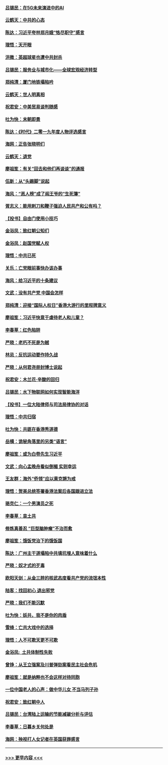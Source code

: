 #### [吕锡民：在5G未来演进中的AI](../pages/nsc993/n11730010.md?t=12190944) 
#### [云鹤天：中共的心态](../pages/nsc993/n11729906.md?t=12190944) 
#### [陈达：习近平夸林郑月娥“恪尽职守”感言](../pages/nsc993/n11729881.md?t=12190944) 
#### [理悟：天开眼](../pages/nsc993/n11729699.md?t=12190944) 
#### [洪微：英超球星也遭中共封杀](../pages/nsc993/n11727243.md?t=12190944) 
#### [吕锡民：服务业与城市化——全球宏观经济转型](../pages/nsc993/n11725845.md?t=12190944) 
#### [郑纯清：厦门地铁塌陷吟](../pages/nsc993/n11725813.md?t=12190944) 
#### [云鹤天：世人明真相](../pages/nsc993/n11725621.md?t=12190944) 
#### [祝君安：中美贸易谈判随感](../pages/nsc993/n11725609.md?t=12190944) 
#### [吐为快：末朝即景](../pages/nsc993/n11723365.md?t=12190944) 
#### [陈达：《时代》二零一九年度人物评选感言](../pages/nsc993/n11723337.md?t=12190944) 
#### [海网：正告张晓明们](../pages/nsc993/n11723228.md?t=12190944) 
#### [云鹤天：退党](../pages/nsc993/n11723056.md?t=12190944) 
#### [廖祖笙：有关“回去和他们再谈谈”的通报](../pages/nsc993/n11722442.md?t=12190944) 
#### [伍新：从“头踢脚”说起](../pages/nsc993/n11722429.md?t=12190944) 
#### [海风：“恶人榜”成了阎王爷的“生死簿”](../pages/nsc993/n11722272.md?t=12190944) 
#### [胥志义：能用剌刀和鞭子强迫人民共产和公有吗？](../pages/nsc993/n11720569.md?t=12190944) 
#### [【投书】自由门使用小技巧](../pages/nsc993/n11720180.md?t=12190944) 
#### [金浴凤：致红朝公知们](../pages/nsc993/n11720563.md?t=12190944) 
#### [金浴凤：赵国党赋人权](../pages/nsc993/n11720533.md?t=12190944) 
#### [理悟：中共已死](../pages/nsc993/n11720233.md?t=12190944) 
#### [关乐：亡党眼前事快办该办事](../pages/nsc993/n11719160.md?t=12190944) 
#### [海风：给习近平的十条建议](../pages/nsc993/n11717616.md?t=12190944) 
#### [文武：没有共产党 中国会怎样](../pages/nsc993/n11717584.md?t=12190944) 
#### [郑纯清：迎接“国际人权日”香港大游行的里程牌意义](../pages/nsc993/n11717417.md?t=12190944) 
#### [廖祖笙：习近平快意于虐待老人和儿童？](../pages/nsc993/n11715313.md?t=12190944) 
#### [李春草：红色陷阱](../pages/nsc993/n11715029.md?t=12190944) 
#### [严晓：老朽不死是为贼](../pages/nsc993/n11712910.md?t=12190944) 
#### [林忌：反抗运动要作持久战](../pages/nsc993/n11712623.md?t=12190944) 
#### [严晓：从何君尧册封博士说起](../pages/nsc993/n11712465.md?t=12190944) 
#### [祝君安：木兰花·辛酸的回归](../pages/nsc993/n11712381.md?t=12190944) 
#### [吕锡民：水下物联网如何实现智能海洋](../pages/nsc993/n11711158.md?t=12190944) 
#### [【投书】一位大陆律师与司法局律协的对话](../pages/nsc993/n11709675.md?t=12190944) 
#### [理悟：中共归宿](../pages/nsc993/n11710059.md?t=12190944) 
#### [吐为快：共匪在香港秀道德](../pages/nsc993/n11709979.md?t=12190944) 
#### [岳横：诡秘角落里的另类“语言”](../pages/nsc993/n11709792.md?t=12190944) 
#### [廖祖笙：或为白卷先生习近平](../pages/nsc993/n11708330.md?t=12190944) 
#### [文武：向心孟晚舟看似倒楣 实则幸运](../pages/nsc993/n11708236.md?t=12190944) 
#### [王友群：海外“侨领”应以黄克锵为戒](../pages/nsc993/n11706176.md?t=12190944) 
#### [理悟：贺美总统签署香港法案后各国跟进立法](../pages/nsc993/n11706853.md?t=12190944) 
#### [骆克仁：一个男演员之死](../pages/nsc993/n11706677.md?t=12190944) 
#### [李春草：哀土共](../pages/nsc993/n11706255.md?t=12190944) 
#### [修炼真善忍 “巨型脑肿瘤”不治而愈](../pages/nsc993/n11705340.md?t=12190944) 
#### [廖祖笙：饿饭党治下的饿饭国](../pages/nsc993/n11705085.md?t=12190944) 
#### [陈达：广州主干道塌陷中共填坑埋人意味着什么](../pages/nsc993/n11705046.md?t=12190944) 
#### [严晓：奴才式的歹毒](../pages/nsc993/n11704826.md?t=12190944) 
#### [欧阳天剑：从金三胖的核武态度看共产党的流氓本性](../pages/nsc993/n11702238.md?t=12190944) 
#### [陆客：找回初心 退出邪党](../pages/nsc993/n11702213.md?t=12190944) 
#### [严晓：我们不能沉默](../pages/nsc993/n11702110.md?t=12190944) 
#### [吐为快：妖共，我不是你的肉盾](../pages/nsc993/n11701366.md?t=12190944) 
#### [雪绮：亡共大戏中的选择](../pages/nsc993/n11699922.md?t=12190944) 
#### [理悟：人不可欺天更不可欺](../pages/nsc993/n11699657.md?t=12190944) 
#### [金浴凤:  土共体制性失败](../pages/nsc993/n11699361.md?t=12190944) 
#### [曾铮：从王立强案及川普弹劾案看民主社会危机](../pages/nsc993/n11699318.md?t=12190944) 
#### [廖祖笙：就是纳粹也不会这样对待同胞](../pages/nsc993/n11697658.md?t=12190944) 
#### [一位中国老人的心声：做中华儿女 不当马列子孙](../pages/nsc993/n11697525.md?t=12190944) 
#### [祝君安：致红朝中人](../pages/nsc993/n11697518.md?t=12190944) 
#### [吕锡民：台湾陆上运输的节能减碳分析与评估](../pages/nsc993/n11694983.md?t=12190944) 
#### [李春草：日暮乡关何处是](../pages/nsc993/n11694805.md?t=12190944) 
#### [海网：殃视打人女记者在英国获罪感言](../pages/nsc993/n11693832.md?t=12190944) 

----
#### [ >>> 更早内容 <<< ](../indexes/nsc993-earlier.md)
